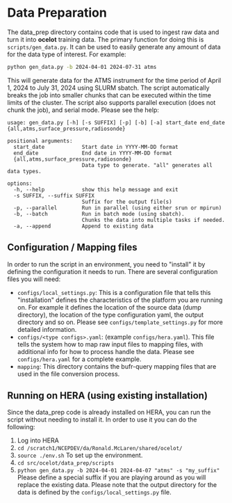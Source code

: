 
# Data Preparation

The data_prep directory contains code that is used to ingest raw data and turn it into **ocelot** training data. The
primary function for doing this is `scripts/gen_data.py`. It can be used to easily generate any amount of data for the
data type of interest. For example:

```bash
python gen_data.py -b 2024-04-01 2024-07-31 atms
```

This will generate data for the ATMS instrument for the time period of April 1, 2024 to July 31, 2024 using SLURM
sbatch. The script automatically breaks the job into smaller chunks that can be executed within the time limits of the
cluster. The script also supports parallel execution (does not chunk the job), and serial mode. Please see the help:

```
usage: gen_data.py [-h] [-s SUFFIX] [-p] [-b] [-a] start_date end_date {all,atms,surface_pressure,radiosonde}

positional arguments:
  start_date            Start date in YYYY-MM-DD format
  end_date              End date in YYYY-MM-DD format
  {all,atms,surface_pressure,radiosonde}
                        Data type to generate. "all" generates all data types.

options:
  -h, --help            show this help message and exit
  -s SUFFIX, --suffix SUFFIX
                        Suffix for the output file(s)
  -p, --parallel        Run in parallel (using either srun or mpirun)
  -b, --batch           Run in batch mode (using sbatch). 
                        Chunks the data into multiple tasks if needed.
  -a, --append          Append to existing data
```

## Configuration /  Mapping files

In order to run the script in an environment, you need to "install" it by defining the configuration it needs to run.
There are several configuration files you will need:

- `configs/local_settings.py`: This is a configuration file that tells this "installation" defines the characteristics
of the platform you are running on. For example it defines the location of the source data (dump directory), the
location of the type configuration yaml, the output directory and so on. Please see `configs/template_settings.py` for
more detailed information.
- `configs/<type configs>.yaml`: (example `configs/hera.yaml`). This file tells the system how to map raw input files to
mapping files, with additional info for how to process handle the data. Please see `configs/hera.yaml` for a complete 
example.
- `mapping`: This directory contains the bufr-query mapping files that are used in the file conversion process.


## Running on HERA (using existing installation)

Since the data_prep code is already installed on HERA, you can run the script without needing to install it. In order to
use it you can do the following:

1) Log into HERA
2) `cd /scratch1/NCEPDEV/da/Ronald.McLaren/shared/ocelot/`
3) `source ./env.sh` To set up the environment.
4) `cd src/ocelot/data_prep/scripts`
5) `python gen_data.py -b 2024-04-01 2024-04-07 "atms" -s "my_suffix"` Please define a special suffix if you are playing
around as you will replace the existing data. Please note that the output directory for the data is defined by the 
`configs/local_settings.py` file.
